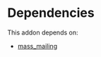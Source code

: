 # Dependencies

This addon depends on:

- [mass_mailing](https://github.com/bringout/oca-ocb-mail/tree/02fdd552d10d9117945a8508fb2d2777e8dba179/odoo-bringout-oca-ocb-mass_mailing)
